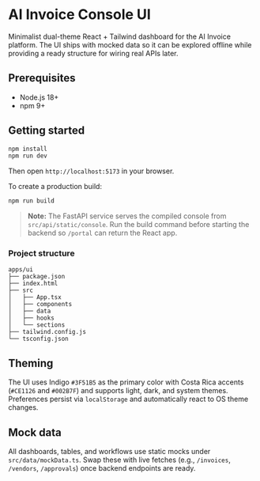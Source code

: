 # AI Invoice Console UI

Minimalist dual-theme React + Tailwind dashboard for the AI Invoice platform. The UI ships with mocked data so it can be explored offline while providing a ready structure for wiring real APIs later.

## Prerequisites

- Node.js 18+
- npm 9+

## Getting started

```bash
npm install
npm run dev
```

Then open `http://localhost:5173` in your browser.

To create a production build:

```bash
npm run build
```

> **Note:** The FastAPI service serves the compiled console from `src/api/static/console`. Run the build command before starting the backend so `/portal` can return the React app.

### Project structure

```
apps/ui
├── package.json
├── index.html
├── src
│   ├── App.tsx
│   ├── components
│   ├── data
│   ├── hooks
│   └── sections
├── tailwind.config.js
└── tsconfig.json
```

## Theming

The UI uses Indigo `#3F51B5` as the primary color with Costa Rica accents (`#CE1126` and `#002B7F`) and supports light, dark, and system themes. Preferences persist via `localStorage` and automatically react to OS theme changes.

## Mock data

All dashboards, tables, and workflows use static mocks under `src/data/mockData.ts`. Swap these with live fetches (e.g., `/invoices`, `/vendors`, `/approvals`) once backend endpoints are ready.
